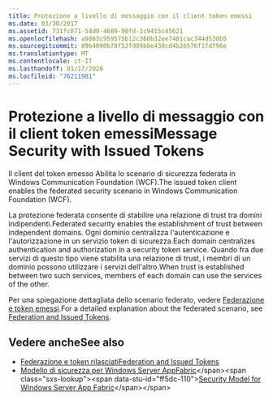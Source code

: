 ```yaml
---
title: Protezione a livello di messaggio con il client token emessi
ms.date: 03/30/2017
ms.assetid: 731fc871-54d0-4689-90fd-1c9415c45621
ms.openlocfilehash: a9863c959575b12c360b32ee7401cac344d538b5
ms.sourcegitcommit: 09b4090b78f52fd09b0e430cd4b26576f1fdf96e
ms.translationtype: MT
ms.contentlocale: it-IT
ms.lasthandoff: 01/17/2020
ms.locfileid: "76211981"
---
```

# <a name="message-security-with-issued-tokens"></a><span data-ttu-id="ff5dc-102">Protezione a livello di messaggio con il client token emessi</span><span class="sxs-lookup"><span data-stu-id="ff5dc-102">Message Security with Issued Tokens</span></span>
<span data-ttu-id="ff5dc-103">Il client del token emesso Abilita lo scenario di sicurezza federata in Windows Communication Foundation (WCF).</span><span class="sxs-lookup"><span data-stu-id="ff5dc-103">The issued token client enables the federated security scenario in Windows Communication Foundation (WCF).</span></span>  
  
 <span data-ttu-id="ff5dc-104">La protezione federata consente di stabilire una relazione di trust tra domini indipendenti.</span><span class="sxs-lookup"><span data-stu-id="ff5dc-104">Federated security enables the establishment of trust between independent domains.</span></span> <span data-ttu-id="ff5dc-105">Ogni dominio centralizza l'autenticazione e l'autorizzazione in un servizio token di sicurezza.</span><span class="sxs-lookup"><span data-stu-id="ff5dc-105">Each domain centralizes authentication and authorization in a security token service.</span></span> <span data-ttu-id="ff5dc-106">Quando fra due servizi di questo tipo viene stabilita una relazione di trust, i membri di un dominio possono utilizzare i servizi dell'altro.</span><span class="sxs-lookup"><span data-stu-id="ff5dc-106">When trust is established between two such services, members of each domain can use the services of the other.</span></span>  
  
 <span data-ttu-id="ff5dc-107">Per una spiegazione dettagliata dello scenario federato, vedere [Federazione e token emessi](../../../../docs/framework/wcf/feature-details/federation-and-issued-tokens.md).</span><span class="sxs-lookup"><span data-stu-id="ff5dc-107">For a detailed explanation about the federated scenario, see [Federation and Issued Tokens](../../../../docs/framework/wcf/feature-details/federation-and-issued-tokens.md).</span></span>  
  
## <a name="see-also"></a><span data-ttu-id="ff5dc-108">Vedere anche</span><span class="sxs-lookup"><span data-stu-id="ff5dc-108">See also</span></span>

- [<span data-ttu-id="ff5dc-109">Federazione e token rilasciati</span><span class="sxs-lookup"><span data-stu-id="ff5dc-109">Federation and Issued Tokens</span></span>](../../../../docs/framework/wcf/feature-details/federation-and-issued-tokens.md)
- <span data-ttu-id="ff5dc-110">[Modello di sicurezza per Windows Server AppFabric](https://docs.microsoft.com/previous-versions/appfabric/ee677202(v=azure.10))</span><span class="sxs-lookup"><span data-stu-id="ff5dc-110">[Security Model for Windows Server App Fabric](https://docs.microsoft.com/previous-versions/appfabric/ee677202(v=azure.10))</span></span>
